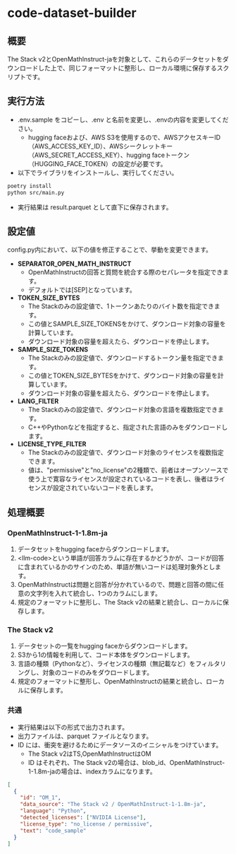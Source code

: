 # code-dataset-builder
## 概要
The Stack v2とOpenMathInstruct-jaを対象として、これらのデータセットをダウンロードした上で、同じフォーマットに整形し、ローカル環境に保存するスクリプトです。

## 実行方法
- .env.sample をコピーし、.env と名前を変更し、.envの内容を変更してください。
  - hugging faceおよび、AWS S3を使用するので、AWSアクセスキーID（AWS_ACCESS_KEY_ID）、AWSシークレットキー（AWS_SECRET_ACCESS_KEY）、hugging faceトークン（HUGGING_FACE_TOKEN）の設定が必要です。
- 以下でライブラリをインストールし、実行してください。

```bash
poetry install
python src/main.py
```

- 実行結果は result.parquet として直下に保存されます。
  
## 設定値
config.py内において、以下の値を修正することで、挙動を変更できます。
- __SEPARATOR_OPEN_MATH_INSTRUCT__
  - OpenMathInstructの回答と質問を統合する際のセパレータを指定できます。
  - デフォルトでは[SEP]となっています。
- __TOKEN_SIZE_BYTES__
  - The Stackのみの設定値で、1トークンあたりのバイト数を指定できます。
  - この値とSAMPLE_SIZE_TOKENSをかけて、ダウンロード対象の容量を計算しています。
  - ダウンロード対象の容量を超えたら、ダウンロードを停止します。
- __SAMPLE_SIZE_TOKENS__
  - The Stackのみの設定値で、ダウンロードするトークン量を指定できます。
  - この値とTOKEN_SIZE_BYTESをかけて、ダウンロード対象の容量を計算しています。
  - ダウンロード対象の容量を超えたら、ダウンロードを停止します。
- __LANG_FILTER__
  - The Stackのみの設定値で、ダウンロード対象の言語を複数指定できます。
  - C++やPythonなどを指定すると、指定された言語のみをダウンロードします。
- __LICENSE_TYPE_FILTER__
  - The Stackのみの設定値で、ダウンロード対象のライセンスを複数指定できます。
  - 値は、"permissive"と"no_license"の2種類で、前者はオープンソースで使う上で寛容なライセンスが設定されているコードを表し、後者はライセンスが設定されていないコードを表します。

## 処理概要
### OpenMathInstruct-1-1.8m-ja
1. データセットをhugging faceからダウンロードします。
2. \<llm-code>という単語が回答カラムに存在するかどうかが、コードが回答に含まれているかのサインのため、単語が無いコードは処理対象外とします。
3. OpenMathInstructは問題と回答が分かれているので、問題と回答の間に任意の文字列を入れて統合し、1つのカラムにします。
4. 規定のフォーマットに整形し、The Stack v2の結果と統合し、ローカルに保存します。

### The Stack v2
1. データセットの一覧をhugging faceからダウンロードします。
2. S3から1の情報を利用して、コード本体をダウンロードします。
3. 言語の種類（Pythonなど）、ライセンスの種類（無記載など）をフィルタリングし、対象のコードのみをダウロードします。
4. 規定のフォーマットに整形し、OpenMathInstructの結果と統合し、ローカルに保存します。

### 共通
- 実行結果は以下の形式で出力されます。
- 出力ファイルは、parquet ファイルとなります。
- ID には、衝突を避けるためにデータソースのイニシャルをつけています。
  - The Stack v2はTS,OpenMathInstructはOM
  - ID はそれぞれ、The Stack v2の場合は、blob_id、OpenMathInstruct-1-1.8m-jaの場合は、indexカラムになります。

```json
[
  {
    "id": "OM_1",
    "data_source": "The Stack v2 / OpenMathInstruct-1-1.8m-ja",
    "language": "Python",
    "detected_licenses": ["NVIDIA License"],
    "license_type": "no_license / permissive",
    "text": "code_sample"
  }
]
```
